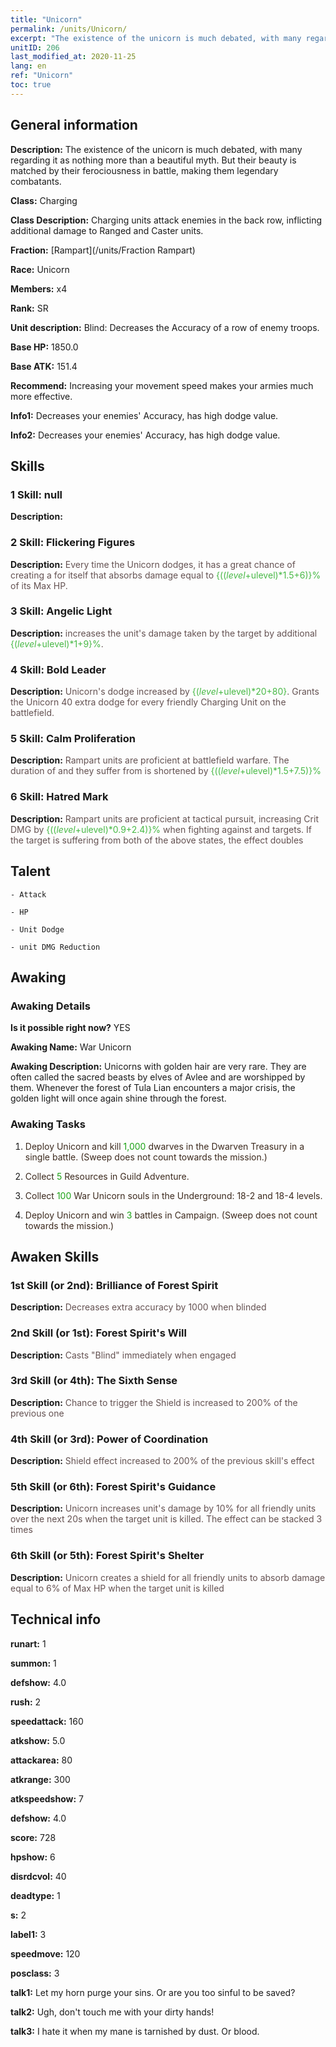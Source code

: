 ```yaml
---
title: "Unicorn"
permalink: /units/Unicorn/
excerpt: "The existence of the unicorn is much debated, with many regarding it as nothing more than a beautiful myth. But their beauty is matched by their ferociousness in battle, making them legendary combatants."
unitID: 206
last_modified_at: 2020-11-25
lang: en
ref: "Unicorn"
toc: true
---
```

## General information
 **Description:** The existence of the unicorn is much debated, with many regarding it as nothing more than a beautiful myth. But their beauty is matched by their ferociousness in battle, making them legendary combatants.

 **Class:** Charging

 **Class Description:** Charging units attack enemies in the back row, inflicting additional damage to Ranged and Caster units.

 **Fraction:** [Rampart](/units/Fraction Rampart)

 **Race:** Unicorn

 **Members:** x4

 **Rank:** SR

 **Unit description:** Blind: Decreases the Accuracy of a row of enemy troops.

 **Base HP:** 1850.0

 **Base ATK:** 151.4

 **Recommend:** Increasing your movement speed makes your armies much more effective.

 **Info1:** Decreases your enemies' Accuracy, has high dodge value.

 **Info2:** Decreases your enemies' Accuracy, has high dodge value.

## Skills
### 1 Skill: null
 **Description:** 

### 2 Skill: Flickering Figures
 **Description:** <span style="color: #645252">Every time the Unicorn dodges, it has a great chance of creating a <span style="color: black"><span style="color: #48b946"><shield><span style="color: black"><span style="color: #645252"> for itself that absorbs damage equal to <span style="color: black"><span style="color: #48b946">{(($level+$ulevel)*1.5+6)}%<span style="color: black"><span style="color: #645252"> of its Max HP.<span style="color: black">

### 3 Skill: Angelic Light
 **Description:** <span style="color: #645252"><Blind> increases the unit's damage taken by the target by additional <span style="color: black"><span style="color: #48b946">{($level+$ulevel)*1+9}%<span style="color: black"><span style="color: #645252">.<span style="color: black">

### 4 Skill: Bold Leader
 **Description:** <span style="color: #645252">Unicorn's dodge increased by <span style="color: black"><span style="color: #48b946">{($level+$ulevel)*20+80}<span style="color: black"><span style="color: #645252">. Grants the Unicorn 40 extra dodge for every friendly Charging Unit on the battlefield.<span style="color: black">

### 5 Skill: Calm Proliferation
 **Description:** <span style="color: #645252">Rampart units are proficient at battlefield warfare. The duration of <stun> and <petrification> they suffer from is shortened by <span style="color: black"><span style="color: #48b946">{(($level+$ulevel)*1.5+7.5)}%<span style="color: black"><span style="color: #645252"><span style="color: black">

### 6 Skill: Hatred Mark
 **Description:** <span style="color: #645252">Rampart units are proficient at tactical pursuit, increasing Crit DMG by <span style="color: black"><span style="color: #48b946">{(($level+$ulevel)*0.9+2.4)}%<span style="color: black"><span style="color: #645252"> when fighting against <Slow> and <Bleeding> targets. If the target is suffering from both of the above states, the effect doubles<span style="color: black">

## Talent

    - Attack

    - HP

    - Unit Dodge

    - unit DMG Reduction

## Awaking
### Awaking Details
 **Is it possible right now?** YES

 **Awaking Name:** War Unicorn

 **Awaking Description:** Unicorns with golden hair are very rare. They are often called the sacred beasts by elves of Avlee and are worshipped by them. Whenever the forest of Tula Lian encounters a major crisis, the golden light will once again shine through the forest.

### Awaking Tasks
 1. <span style="color: #3c2a1e">Deploy Unicorn and kill <span style="color: black"><span style="color: #1ca216">1,000<span style="color: black"><span style="color: #3c2a1e"> dwarves in the Dwarven Treasury in a single battle. (Sweep does not count towards the mission.)<span style="color: black">

 2. <span style="color: #3c2a1e">Collect <span style="color: black"><span style="color: #1ca216">5<span style="color: black"><span style="color: #3c2a1e"> Resources in Guild Adventure.<span style="color: black">

 3. <span style="color: #3c2a1e">Collect <span style="color: black"><span style="color: #1ca216">100<span style="color: black"><span style="color: #3c2a1e"> War Unicorn souls in the Underground: 18-2 and 18-4 levels.<span style="color: black">

 4. <span style="color: #3c2a1e">Deploy Unicorn and win <span style="color: black"><span style="color: #1ca216">3<span style="color: black"><span style="color: #3c2a1e"> battles in Campaign. (Sweep does not count towards the mission.)<span style="color: black">

## Awaken Skills

### 1st Skill (or 2nd): Brilliance of Forest Spirit
 **Description:** <span style="color: #48b946"><Blind><span style="color: black"><span style="color: #645252">Decreases extra accuracy by 1000 when blinded<span style="color: black">

### 2nd Skill (or 1st): Forest Spirit's Will
 **Description:** <span style="color: #48b946"><Blind><span style="color: black"><span style="color: #645252">Casts \"Blind\" immediately when engaged<span style="color: black">

### 3rd Skill (or 4th): The Sixth Sense
 **Description:** <span style="color: #48b946"><Aglimmer Silhouette><span style="color: black"><span style="color: #645252"> Chance to trigger the Shield is increased to 200% of the previous one<span style="color: black">

### 4th Skill (or 3rd): Power of Coordination
 **Description:** <span style="color: #48b946"><Aglimmer Silhouette><span style="color: black"><span style="color: #645252">Shield effect increased to 200% of the previous skill's effect<span style="color: black">

### 5th Skill (or 6th): Forest Spirit's Guidance
 **Description:** <span style="color: #48b946"><Bold Leader><span style="color: black"><span style="color: #645252">Unicorn increases unit's damage by 10% for all friendly units over the next 20s when the target unit is killed. The effect can be stacked 3 times<span style="color: black">

### 6th Skill (or 5th): Forest Spirit's Shelter
 **Description:** <span style="color: #48b946"><Bold Leader><span style="color: black"><span style="color: #645252">Unicorn creates a shield for all friendly units to absorb damage equal to 6% of Max HP when the target unit is killed<span style="color: black">

## Technical info
 **runart:** 1

 **summon:** 1

 **defshow:** 4.0

 **rush:** 2

 **speedattack:** 160

 **atkshow:** 5.0

 **attackarea:** 80

 **atkrange:** 300

 **atkspeedshow:** 7

 **defshow:** 4.0

 **score:** 728

 **hpshow:** 6

 **disrdcvol:** 40

 **deadtype:** 1

 **s:** 2

 **label1:** 3

 **speedmove:** 120

 **posclass:** 3

 **talk1:** Let my horn purge your sins. Or are you too sinful to be saved?

 **talk2:** Ugh, don't touch me with your dirty hands!

 **talk3:** I hate it when my mane is tarnished by dust. Or blood.

